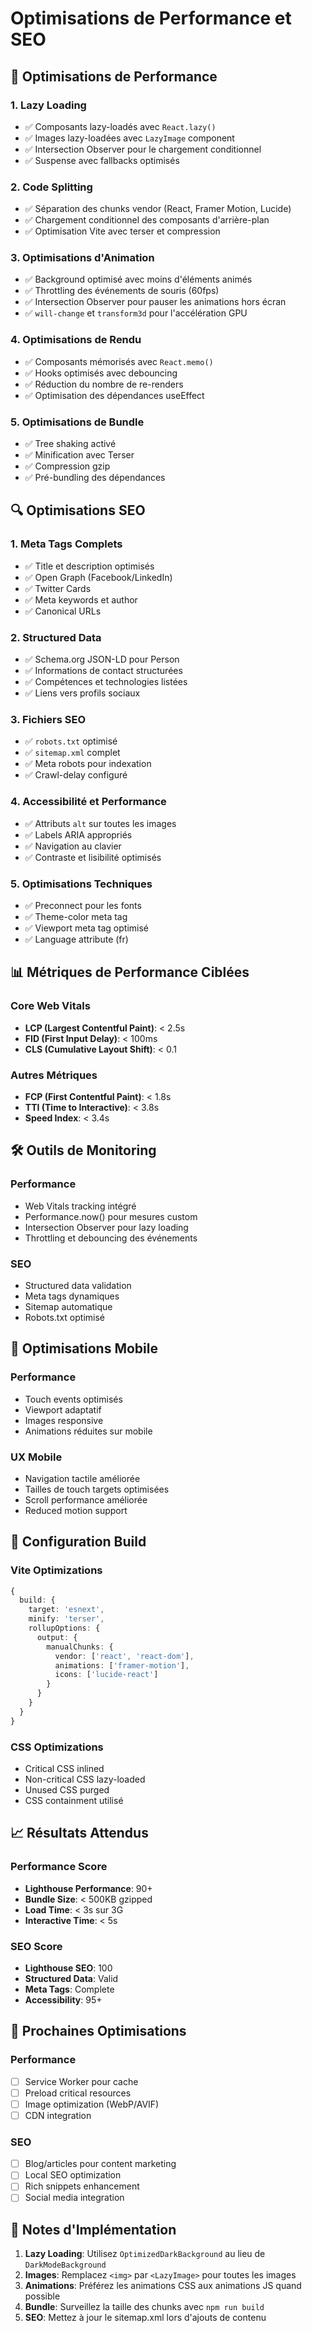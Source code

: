 # Optimisations de Performance et SEO

## 🚀 Optimisations de Performance

### 1. **Lazy Loading**
- ✅ Composants lazy-loadés avec `React.lazy()`
- ✅ Images lazy-loadées avec `LazyImage` component
- ✅ Intersection Observer pour le chargement conditionnel
- ✅ Suspense avec fallbacks optimisés

### 2. **Code Splitting**
- ✅ Séparation des chunks vendor (React, Framer Motion, Lucide)
- ✅ Chargement conditionnel des composants d'arrière-plan
- ✅ Optimisation Vite avec terser et compression

### 3. **Optimisations d'Animation**
- ✅ Background optimisé avec moins d'éléments animés
- ✅ Throttling des événements de souris (60fps)
- ✅ Intersection Observer pour pauser les animations hors écran
- ✅ `will-change` et `transform3d` pour l'accélération GPU

### 4. **Optimisations de Rendu**
- ✅ Composants mémorisés avec `React.memo()`
- ✅ Hooks optimisés avec debouncing
- ✅ Réduction du nombre de re-renders
- ✅ Optimisation des dépendances useEffect

### 5. **Optimisations de Bundle**
- ✅ Tree shaking activé
- ✅ Minification avec Terser
- ✅ Compression gzip
- ✅ Pré-bundling des dépendances

## 🔍 Optimisations SEO

### 1. **Meta Tags Complets**
- ✅ Title et description optimisés
- ✅ Open Graph (Facebook/LinkedIn)
- ✅ Twitter Cards
- ✅ Meta keywords et author
- ✅ Canonical URLs

### 2. **Structured Data**
- ✅ Schema.org JSON-LD pour Person
- ✅ Informations de contact structurées
- ✅ Compétences et technologies listées
- ✅ Liens vers profils sociaux

### 3. **Fichiers SEO**
- ✅ `robots.txt` optimisé
- ✅ `sitemap.xml` complet
- ✅ Meta robots pour indexation
- ✅ Crawl-delay configuré

### 4. **Accessibilité et Performance**
- ✅ Attributs `alt` sur toutes les images
- ✅ Labels ARIA appropriés
- ✅ Navigation au clavier
- ✅ Contraste et lisibilité optimisés

### 5. **Optimisations Techniques**
- ✅ Preconnect pour les fonts
- ✅ Theme-color meta tag
- ✅ Viewport meta tag optimisé
- ✅ Language attribute (fr)

## 📊 Métriques de Performance Ciblées

### Core Web Vitals
- **LCP (Largest Contentful Paint)**: < 2.5s
- **FID (First Input Delay)**: < 100ms
- **CLS (Cumulative Layout Shift)**: < 0.1

### Autres Métriques
- **FCP (First Contentful Paint)**: < 1.8s
- **TTI (Time to Interactive)**: < 3.8s
- **Speed Index**: < 3.4s

## 🛠️ Outils de Monitoring

### Performance
- Web Vitals tracking intégré
- Performance.now() pour mesures custom
- Intersection Observer pour lazy loading
- Throttling et debouncing des événements

### SEO
- Structured data validation
- Meta tags dynamiques
- Sitemap automatique
- Robots.txt optimisé

## 📱 Optimisations Mobile

### Performance
- Touch events optimisés
- Viewport adaptatif
- Images responsive
- Animations réduites sur mobile

### UX Mobile
- Navigation tactile améliorée
- Tailles de touch targets optimisées
- Scroll performance améliorée
- Reduced motion support

## 🔧 Configuration Build

### Vite Optimizations
```typescript
{
  build: {
    target: 'esnext',
    minify: 'terser',
    rollupOptions: {
      output: {
        manualChunks: {
          vendor: ['react', 'react-dom'],
          animations: ['framer-motion'],
          icons: ['lucide-react']
        }
      }
    }
  }
}
```

### CSS Optimizations
- Critical CSS inlined
- Non-critical CSS lazy-loaded
- Unused CSS purged
- CSS containment utilisé

## 📈 Résultats Attendus

### Performance Score
- **Lighthouse Performance**: 90+
- **Bundle Size**: < 500KB gzipped
- **Load Time**: < 3s sur 3G
- **Interactive Time**: < 5s

### SEO Score
- **Lighthouse SEO**: 100
- **Structured Data**: Valid
- **Meta Tags**: Complete
- **Accessibility**: 95+

## 🚀 Prochaines Optimisations

### Performance
- [ ] Service Worker pour cache
- [ ] Preload critical resources
- [ ] Image optimization (WebP/AVIF)
- [ ] CDN integration

### SEO
- [ ] Blog/articles pour content marketing
- [ ] Local SEO optimization
- [ ] Rich snippets enhancement
- [ ] Social media integration

## 📝 Notes d'Implémentation

1. **Lazy Loading**: Utilisez `OptimizedDarkBackground` au lieu de `DarkModeBackground`
2. **Images**: Remplacez `<img>` par `<LazyImage>` pour toutes les images
3. **Animations**: Préférez les animations CSS aux animations JS quand possible
4. **Bundle**: Surveillez la taille des chunks avec `npm run build`
5. **SEO**: Mettez à jour le sitemap.xml lors d'ajouts de contenu